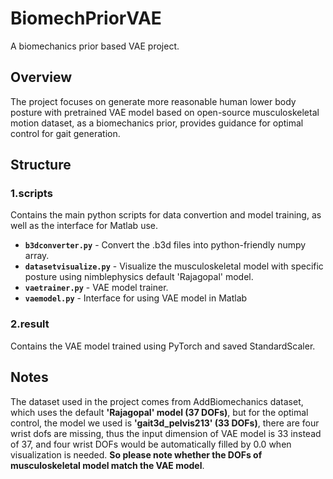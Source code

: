 # BiomechPriorVAE
A biomechanics prior based VAE project.

## Overview
The project focuses on generate more reasonable human lower body posture with pretrained VAE model based on open-source musculoskeletal motion dataset, as a biomechanics prior, provides guidance for optimal control for gait generation.

## Structure
### 1.scripts
Contains the main python scripts for data convertion and model training, as well as the interface for Matlab use.

- **`b3dconverter.py`** - Convert the .b3d files into python-friendly numpy array.
- **`datasetvisualize.py`** - Visualize the musculoskeletal model with specific posture using nimblephysics default 'Rajagopal' model. 
- **`vaetrainer.py`** - VAE model trainer.
- **`vaemodel.py`** - Interface for using VAE model in Matlab

### 2.result
Contains the VAE model trained using PyTorch and saved StandardScaler.

## Notes
The dataset used in the project comes from AddBiomechanics dataset, which uses the default **'Rajagopal' model (37 DOFs)**, but for the optimal control, the model we used is **'gait3d_pelvis213' (33 DOFs)**, there are four wrist dofs are missing, thus the input dimension of VAE model is 33 instead of 37, and four wrist DOFs would be automatically filled by 0.0 when visualization is needed. **So please note whether the DOFs of musculoskeletal model match the VAE model**.